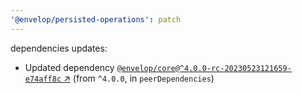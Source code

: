 ```yaml
---
'@envelop/persisted-operations': patch
---
```


dependencies updates:

- Updated dependency
  [`@envelop/core@^4.0.0-rc-20230523121659-e74aff8c` ↗︎](https://www.npmjs.com/package/@envelop/core/v/4.0.0)
  (from `^4.0.0`, in `peerDependencies`)
